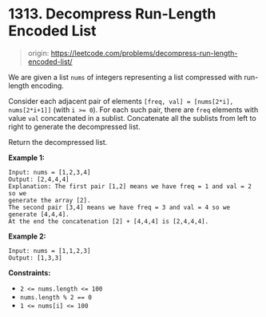 # 1313. Decompress Run-Length Encoded List

> origin: <https://leetcode.com/problems/decompress-run-length-encoded-list/>

We are given a list `nums` of integers representing a list compressed with
run-length encoding.

Consider each adjacent pair of elements `[freq, val] = [nums[2*i], nums[2*i+1]]`
(with `i >= 0`).  For each such pair, there are `freq` elements with value `val`
concatenated in a sublist. Concatenate all the sublists from left to right to
generate the decompressed list.

Return the decompressed list.

**Example 1:**

```text
Input: nums = [1,2,3,4]
Output: [2,4,4,4]
Explanation: The first pair [1,2] means we have freq = 1 and val = 2 so we
generate the array [2].
The second pair [3,4] means we have freq = 3 and val = 4 so we generate [4,4,4].
At the end the concatenation [2] + [4,4,4] is [2,4,4,4].
```

**Example 2:**

```text
Input: nums = [1,1,2,3]
Output: [1,3,3]
```

**Constraints:**

* `2 <= nums.length <= 100`
* `nums.length % 2 == 0`
* `1 <= nums[i] <= 100`

